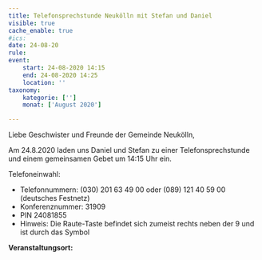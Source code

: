 ```yaml
---
title: Telefonsprechstunde Neukölln mit Stefan und Daniel
visible: true
cache_enable: true
#ics: 
date: 24-08-20
rule: 
event:
	start: 24-08-2020 14:15
	end: 24-08-2020 14:25
	location: ''
taxonomy:
	kategorie: ['']
	monat: ['August 2020']

---
```

Liebe Geschwister und Freunde der Gemeinde Neukölln,

Am 24.8.2020 laden uns Daniel und Stefan zu einer Telefonsprechstunde und einem gemeinsamen Gebet um 14:15 Uhr ein.

Telefoneinwahl:
* Telefonnummern: (030) 201 63 49 00 oder (089) 121 40 59 00 (deutsches Festnetz)
* Konferenznummer: 31909
* PIN 24081855
* Hinweis: Die Raute-Taste befindet sich zumeist rechts neben der 9 und ist durch das Symbol 


**Veranstaltungsort:** 

